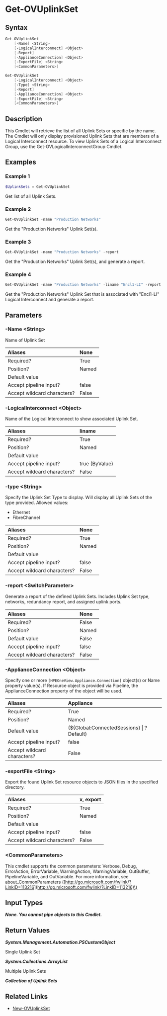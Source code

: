 ﻿---
description: Retrieve Uplink Set resource(s).
---

# Get-OVUplinkSet

## Syntax

```powershell
Get-OVUplinkSet
    [-Name] <String>
    [-LogicalInterconnect] <Object>
    [-Report]
    [-ApplianceConnection] <Object>
    [-ExportFile] <String>
    [<CommonParameters>]
```

```powershell
Get-OVUplinkSet
    [-LogicalInterconnect] <Object>
    [-Type] <String>
    [-Report]
    [-ApplianceConnection] <Object>
    [-ExportFile] <String>
    [<CommonParameters>]
```

## Description

This Cmdlet will retrieve the list of all Uplink Sets or specific by the name.  The Cmdlet will only display provisioned Uplink Sets that are members of a Logical Interconnect resource.  To view Uplink Sets of a Logical Interconnect Group, use the Get-OVLogicalInterconnectGroup Cmdlet.

## Examples

###  Example 1 

```powershell
$UplinkSets = Get-OVUplinkSet
```

Get list of all Uplink Sets.

###  Example 2 

```powershell
Get-OVUplinkSet -name "Production Networks"
```

Get the "Production Networks" Uplink Set(s).

###  Example 3 

```powershell
Get-OVUplinkSet -name "Production Networks" -report
```

Get the "Production Networks" Uplink Set(s), and generate a report.

###  Example 4 

```powershell
Get-OVUplinkSet -name "Production Networks" -liname "Encl1-LI" -report
```

Get the "Production Networks" Uplink Set that is associated with "Encl1-LI" Logical Interconnect and generate a report.

## Parameters

### -Name &lt;String&gt;

Name of Uplink Set

| Aliases | None |
| :--- | :--- |
| Required? | True |
| Position? | Named |
| Default value |  |
| Accept pipeline input? | false |
| Accept wildcard characters? | False |

### -LogicalInterconnect &lt;Object&gt;

Name of the Logical Interconnect to show associated Uplink Set.

| Aliases | liname |
| :--- | :--- |
| Required? | True |
| Position? | Named |
| Default value |  |
| Accept pipeline input? | true (ByValue) |
| Accept wildcard characters? | False |

### -type &lt;String&gt;

Specify the Uplink Set Type to display.  Will display all Uplink Sets of the type provided.  Allowed values:

* Ethernet
* FibreChannel

| Aliases | None |
| :--- | :--- |
| Required? | True |
| Position? | Named |
| Default value |  |
| Accept pipeline input? | false |
| Accept wildcard characters? | False |

### -report &lt;SwitchParameter&gt;

Generate a report of the defined Uplink Sets.  Includes Uplink Set type, networks, redundancy report, and assigned uplink ports.

| Aliases | None |
| :--- | :--- |
| Required? | False |
| Position? | Named |
| Default value | False |
| Accept pipeline input? | false |
| Accept wildcard characters? | False |

### -ApplianceConnection &lt;Object&gt;

Specify one or more `[HPEOneView.Appliance.Connection]` object(s) or Name property value(s). If Resource object is provided via Pipeline, the ApplianceConnection property of the object will be used.

| Aliases | Appliance |
| :--- | :--- |
| Required? | True |
| Position? | Named |
| Default value | (${Global:ConnectedSessions} &vert; ? Default) |
| Accept pipeline input? | false |
| Accept wildcard characters? | False |

### -exportFile &lt;String&gt;

Export the found Uplink Set resource objects to JSON files in the specified directory.

| Aliases | x, export |
| :--- | :--- |
| Required? | True |
| Position? | Named |
| Default value |  |
| Accept pipeline input? | false |
| Accept wildcard characters? | False |

### &lt;CommonParameters&gt;

This cmdlet supports the common parameters: Verbose, Debug, ErrorAction, ErrorVariable, WarningAction, WarningVariable, OutBuffer, PipelineVariable, and OutVariable. For more information, see about\_CommonParameters \([http://go.microsoft.com/fwlink/?LinkID=113216](http://go.microsoft.com/fwlink/?LinkID=113216)\)

## Input Types

_**None.  You cannot pipe objects to this Cmdlet.**_

## Return Values

_**System.Management.Automation.PSCustomObject**_

Single Uplink Set

_**System.Collections.ArrayList**_

Multiple Uplink Sets

_**Collection of Uplink Sets**_



## Related Links

* [New-OVUplinkSet](new-ovuplinkset.md)
